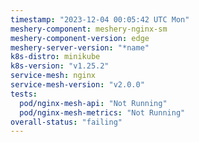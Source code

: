 ```yaml
---
timestamp: "2023-12-04 00:05:42 UTC Mon"
meshery-component: meshery-nginx-sm
meshery-component-version: edge
meshery-server-version: "*name"
k8s-distro: minikube
k8s-version: "v1.25.2"
service-mesh: nginx
service-mesh-version: "v2.0.0"
tests:
  pod/nginx-mesh-api: "Not Running"
  pod/nginx-mesh-metrics: "Not Running"
overall-status: "failing"
---
```

